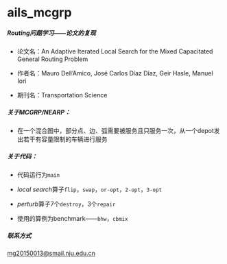 # ails_mcgrp

##### Routing问题学习——论文的复现

- 论文名：An Adaptive Iterated Local Search for the Mixed Capacitated General Routing Problem

- 作者名：Mauro Dell’Amico, José Carlos Díaz Díaz, Geir Hasle, Manuel Iori

- 期刊名：Transportation Science

##### 关于MCGRP/NEARP：

- 在一个混合图中，部分点、边、弧需要被服务且只服务一次，从一个depot发出若干有容量限制的车辆进行服务

##### 关于代码：

- 代码运行为```main```
- *local search*算子`flip`，`swap`，`or-opt`，`2-opt`，`3-opt`
- *perturb*算子7个`destroy`，3个`repair`

- 使用的算例为benchmark——`bhw`，`cbmix`

##### 联系方式

mg20150013@smail.nju.edu.cn